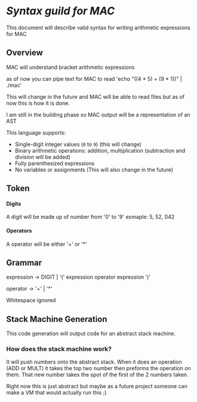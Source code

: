 # *Syntax guild for MAC* 

This document will describe valid syntax for writing arithmetic expressions for MAC

## Overview
MAC will understand bracket arithmetic expressions

as of now you can pipe text for MAC to read
'echo "((4 * 5) + (9 * 1))" | ./mac'

This will change in the future and MAC will be able to read files but as of now
this is how it is done.

I am still in the building phase so MAC output will be a representation of an AST 

This language supports:
- Single-digit integer values (`0` to `9`) (this will change)
- Binary arithmetic operations: addition, multiplication (subtraction and division will be added)
- Fully parenthesized expressions
- No variables or assignments (This will also change in the future)

## Token

#### Digits 
A digit will be made up of number from '0' to '9'
exmaple: 5, 52, 042

#### Operators
A operator will be either '+' or '*'

## Grammar
expression → DIGIT | '(' expression operator expression ')'

operator   → '+' | '*' 

Whitespace ignored 

## Stack Machine Generation
This code generation will output code for an abstract stack machine.

### How does the stack machine work?
It will push numbers onto the abstract stack.
When it does an operation (ADD or MULT) it takes the 
top two number then preforms the operation on them. That 
new number takes the spot of the first of the 2 numbers taken.

Right now this is just abstract but maybe as a future project someone can
make a VM that would actually run this ;)




